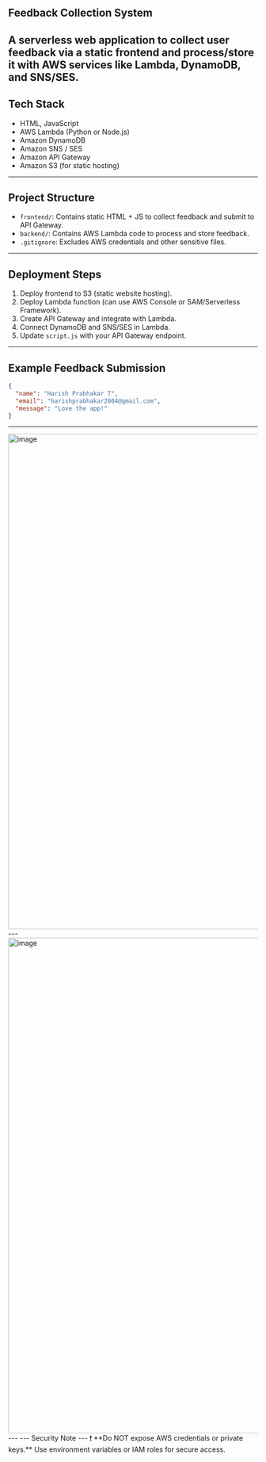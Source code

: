 Feedback Collection System 
---
A serverless web application to collect user feedback via a static frontend and process/store it with AWS services like Lambda, DynamoDB, and SNS/SES.
---
Tech Stack
---
- HTML, JavaScript
- AWS Lambda (Python or Node.js)
- Amazon DynamoDB
- Amazon SNS / SES
- Amazon API Gateway
- Amazon S3 (for static hosting)
---
Project Structure
---
- `frontend/`: Contains static HTML + JS to collect feedback and submit to API Gateway.
- `backend/`: Contains AWS Lambda code to process and store feedback.
- `.gitignore`: Excludes AWS credentials and other sensitive files.
---
Deployment Steps
---
1. Deploy frontend to S3 (static website hosting).
2. Deploy Lambda function (can use AWS Console or SAM/Serverless Framework).
3. Create API Gateway and integrate with Lambda.
4. Connect DynamoDB and SNS/SES in Lambda.
5. Update `script.js` with your API Gateway endpoint.
---
Example Feedback Submission
---
```json
{
  "name": "Harish Prabhakar T",
  "email": "harishprabhakar2004@gmail.com",
  "message": "Love the app!"
}
```
---
<img width="750" height="1000" alt="image" src="https://github.com/user-attachments/assets/78c5baa1-a56d-4598-8ab2-4dd469b295c7" />
---
<img width="750" height="1000" alt="image" src="https://github.com/user-attachments/assets/738037eb-8d55-4673-b4e6-2209cba52ecf" />
---
---
Security Note
---
❗ **Do NOT expose AWS credentials or private keys.** Use environment variables or IAM roles for secure access.

